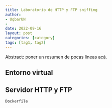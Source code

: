 ```yaml
---
title: Laboratorio de HTTP y FTP sniffing
author: 
- UqbarUN
- 
date: 2022-09-16
layout: post
categories: [category]
tags: [tag1, tag2]
---
```

Abstract: poner un resumen de pocas lineas acá.
<!--more-->

## Entorno virtual

## Servidor HTTP y FTP
`Dockerfile`

